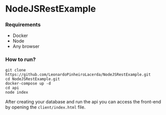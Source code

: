 # NodeJSRestExample

### Requirements

- Docker
- Node
- Any browser

### How to run?

~~~terminal
git clone https://github.com/LeonardoPinheiroLacerda/NodeJSRestExample.git
cd NodeJSRestExample.git
docker-compose up -d
cd api
node index
~~~

After creating your database and run the api you can access the front-end by opening the ``client/index.html`` file.